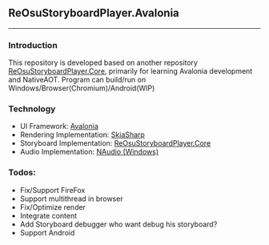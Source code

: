 ## ReOsuStoryboardPlayer.Avalonia
---------------
### Introduction
This repository is developed based on another repository [ReOsuStoryboardPlayer.Core](https://github.com/MikiraSora/ReOsuStoryboardPlayer/tree/master/ReOsuStoryboardPlayer.Core), primarily for learning Avalonia development and NativeAOT.
Program can build/run on Windows/Browser(Chromium)/Android(WIP)

### Technology

* UI Framework: [Avalonia](https://github.com/AvaloniaUI/Avalonia)
* Rendering Implementation: [SkiaSharp](https://github.com/mono/SkiaSharp)
* Storyboard Implementation: [ReOsuStoryboardPlayer.Core](https://github.com/MikiraSora/ReOsuStoryboardPlayer/tree/master/ReOsuStoryboardPlayer.Core)
* Audio Implementation: [NAudio (Windows)](https://github.com/naudio/NAudio)

### Todos:
* Fix/Support FireFox
* Support multithread in browser
* Fix/Optimize render
* Integrate content
* Add Storyboard debugger who want debug his storyboard?
* Support Android
